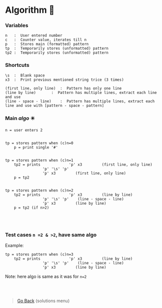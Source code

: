 # Algorithm :scroll:


### Variables
```
n   :  User entered number
c   :  Counter value, iterates till n
p   :  Stores main (formatted) pattern
tp  :  Temporarily stores (unformatted) pattern
tp2 :  Temporarily stores (unformatted) pattern 
```

### Shortcuts
```
\s  :  Blank space
x3  :  Print previous mentioned string trice (3 times)

(first line, only line)  :  Pattern has only one line
(line by line)		 :  Pattern has multiple lines, extract each line and use
(line - space - line)	 :  Pattern has multiple lines, extract each line and use with [pattern - space - pattern]
```


### Main ___algo___ :eight_pointed_black_star:
```
n = user enters 2


tp = stores pattern when (c)n=0
	p = print single '#'


tp = stores pattern when (c)n=1
	tp2 = prints             'p' x3 		(first line, only line)
		  		 'p' '\s' 'p' 
		  		 'p' x3			(first line, only line)
	p = tp2


tp = stores pattern when (c)n=2
	tp2 = prints             'p' x3 		(line by line)
		  		 'p' '\s' 'p' 	 (line - space - line)
		  		 'p' x3			(line by line) 
	p = tp2 (if n>2)

```

<br><br>


### Test cases `n =2 & >2`, have same algo
Example:
```
tp = stores pattern when (c)n=3
	tp2 = prints             'p' x3 		(line by line)
		  		 'p' '\s' 'p' 	 (line - space - line)
		  		 'p' x3			(line by line) 
```
Note: here algo is same as it was for `n=2`



<br><br>

> [Go Back](/../../sierpinski_carpet/solutions.md) (solutions menu)
